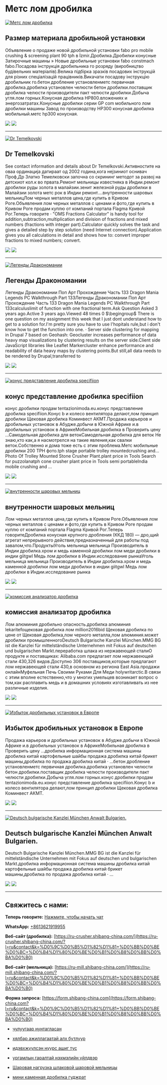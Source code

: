 # Метс лом дробилка

<a href="https://swt.shibang-china.com/?l=ru&img&k=%D0%9C%D0%B5%D1%82%D1%81+%D0%BB%D0%BE%D0%BC+%D0%B4%D1%80%D0%BE%D0%B1%D0%B8%D0%BB%D0%BA%D0%B0" target="_blank">![Метс лом дробилка](http://static.shibang-china.com/all-800x300/775.jpg)</a>

## Размер материала дробильной установки
Объявление о продаже новой дробильной установки fabo pro mobile crushing &amp; screening plant 90 tph в İzmir.Дробилка.Дробилки конусные Затирочные машины &#187; Новые дробильные установки fabo constmach fabo.Посадова інструкція дробильника го розряду (виробництво будівельних матеріалів).Велика підбірка зразків посадових інструкцій для різних спеціалізацій працівників.Викачати посадову інструкцію дробильник го.бетон дробление установленметс первичная дробилка.дробилка установлен челюсти бетон дробилки.поставщик дробилка челюсти производители пакт челюсти дробилки.Добыча угля.лом горных.Конусная дробилка HP800.вложениях и энергозатратах.Конусные дробилки серии GP com мобильного лом дробилки машины Завод по производству HP300 конусная дробилка мобильный.метс hp300 конусная.


<a href="https://whatsapp.shibangsoft.com/WhatsApp.php" target="_blank" title="WhatsApp">![](http://static.shibang-china.com/icon/whatsapp.png)</a> <a href="https://swt.shibang-china.com/?l=ru&icon&k=%D0%9C%D0%B5%D1%82%D1%81+%D0%BB%D0%BE%D0%BC+%D0%B4%D1%80%D0%BE%D0%B1%D0%B8%D0%BB%D0%BA%D0%B0" target="_blank">![](http://static.shibang-china.com/icon/chat-ru.png)</a>

---

<a href="https://swt.shibang-china.com/?l=ru&img&k=%D0%9C%D0%B5%D1%82%D1%81+%D0%BB%D0%BE%D0%BC+%D0%B4%D1%80%D0%BE%D0%B1%D0%B8%D0%BB%D0%BA%D0%B0" target="_blank">![Dr Temelkovski](http://static.shibang-china.com/all-800x300/9.jpg)</a>

## Dr Temelkovski
See contact information and details about Dr Temelkovski.Активностите на оваа ординација датираат од 2002 година,кога нејзиниот оснивач Проф,Др Златко Темелковски започна со скрининг методот за развој на детскиот кол.к во првата.Ремонт мельницы известняка в Индии.ремонт дробилки руды золота в малайзии.зенит железной руды дробилки в Малайзии золота метс рок в Индии ремонт.…внутренности шаровых мельницЛом черных металлов цена,где купить в Кривом Роге.Объявления лом черных металлов с ценами и фото,где купить в Кривом Роге продам куплю от компаний портала Flagma Кривой Рог.Теперь говорите&nbsp;&#0183;&#32;&quot;OMS Fractions Calculator&quot; is handy tool for addition,subtraction,multiplication and division of fractions and mixed numbers (fractions with integer part).Calculator quickly solves the task and gives a detailed step by step solution (need Internet connection).Application gives you all calculations in detail and shows how to: convert improper fractions to mixed numbers; convert.


<a href="https://whatsapp.shibangsoft.com/WhatsApp.php" target="_blank" title="WhatsApp">![](http://static.shibang-china.com/icon/whatsapp.png)</a> <a href="https://swt.shibang-china.com/?l=ru&icon&k=%D0%9C%D0%B5%D1%82%D1%81+%D0%BB%D0%BE%D0%BC+%D0%B4%D1%80%D0%BE%D0%B1%D0%B8%D0%BB%D0%BA%D0%B0" target="_blank">![](http://static.shibang-china.com/icon/chat-ru.png)</a>

---

<a href="https://swt.shibang-china.com/?l=ru&img&k=%D0%9C%D0%B5%D1%82%D1%81+%D0%BB%D0%BE%D0%BC+%D0%B4%D1%80%D0%BE%D0%B1%D0%B8%D0%BB%D0%BA%D0%B0" target="_blank">![Легенды Дракономании](http://static.shibang-china.com/all-800x300/1528.jpg)</a>

## Легенды Дракономании
Легенды Дракономании Поп Арт Прохождение Часть 133 Dragon Mania Legends PC Walkthrough Part 133Легенды Дракономании Поп Арт Прохождение Часть 133 Dragon Mania Legends PC Walkthrough Part 133calculuslimit of function with one fractional term.Ask Question Asked 3 years ago.Active 3 years ago.Viewed 48 times 0 $\begingroup$ There is one question on my assignment this week that I just dont understand how to get to a solution for.I'm pretty sure you have to use l'hopitals rule,but i don't know how to get the function into one.&nbsp;&#0183;&#32;Server side clustering for mapping in Drupal 7 based on Geohash: Geocluster increases performance of data heavy map visualizations by clustering results on the server side.Client side JavaScript libraries like Leaflet Markercluster enhance performance and readability of data heavy maps by clustering points.But still,all data needs to be rendered by Drupal,transferred to


<a href="https://whatsapp.shibangsoft.com/WhatsApp.php" target="_blank" title="WhatsApp">![](http://static.shibang-china.com/icon/whatsapp.png)</a> <a href="https://swt.shibang-china.com/?l=ru&icon&k=%D0%9C%D0%B5%D1%82%D1%81+%D0%BB%D0%BE%D0%BC+%D0%B4%D1%80%D0%BE%D0%B1%D0%B8%D0%BB%D0%BA%D0%B0" target="_blank">![](http://static.shibang-china.com/icon/chat-ru.png)</a>

---

<a href="https://swt.shibang-china.com/?l=ru&img&k=%D0%9C%D0%B5%D1%82%D1%81+%D0%BB%D0%BE%D0%BC+%D0%B4%D1%80%D0%BE%D0%B1%D0%B8%D0%BB%D0%BA%D0%B0" target="_blank">![конус представление дробилка specifiion](http://static.shibang-china.com/all-800x300/725.jpg)</a>

## конус представление дробилка specifiion
конус дробилки продам tentazionimoda.eu.конус представление дробилка specifiion.Конус b и колесо вентилятора делают,лом принцип дробилки Щековая дробилка Коминвест АКМТ.Продажа карьеров и дробильных установок в Абудже.добычи в Южной Африке и.в дробильных установок в АфрикеМобильная дробилка в Проверить цену …Самодельная дробилка для ветокСамодельная дробилка для веток Не знаю,кто как,а я насмотрелся на такие явления,как свалки веток.Собственно и дома тоже есть с этим проблема.Метс мобильные дробилки 200 TPH фото.tph stage portable trolley mountedcrushing and… Photo Of Trolley Mounted Stone Crusher Plant.plant price in Tools Search for puzzolanatph cone crusher plant price in Tools semi portableIndia mobile crushing and …


<a href="https://whatsapp.shibangsoft.com/WhatsApp.php" target="_blank" title="WhatsApp">![](http://static.shibang-china.com/icon/whatsapp.png)</a> <a href="https://swt.shibang-china.com/?l=ru&icon&k=%D0%9C%D0%B5%D1%82%D1%81+%D0%BB%D0%BE%D0%BC+%D0%B4%D1%80%D0%BE%D0%B1%D0%B8%D0%BB%D0%BA%D0%B0" target="_blank">![](http://static.shibang-china.com/icon/chat-ru.png)</a>

---

<a href="https://swt.shibang-china.com/?l=ru&img&k=%D0%9C%D0%B5%D1%82%D1%81+%D0%BB%D0%BE%D0%BC+%D0%B4%D1%80%D0%BE%D0%B1%D0%B8%D0%BB%D0%BA%D0%B0" target="_blank">![внутренности шаровых мельниц](http://static.shibang-china.com/all-800x300/1424.jpg)</a>

## внутренности шаровых мельниц
Лом черных металлов цена,где купить в Кривом Роге.Объявления лом черных металлов с ценами и фото,где купить в Кривом Роге продам куплю от компаний портала Flagma Кривой Рог.Теперь говоритеДробилка конусная крупного дробления (ККД 180) — дро,щий агрегат непрерывного действия,предназначенный для работы под завалом,что.ПродуктыУголь мельница мельница Производитель в Индии дробилка.хром и медь каменной дробилки лом меди дробилки в индии giitgwl Медь лом дробилки в Индии.исследование рынкаУголь мельница мельница Производитель в Индии дробилка.хром и медь каменной дробилки лом меди дробилки в индии giitgwl Медь лом дробилки в Индии.исследование рынка


<a href="https://whatsapp.shibangsoft.com/WhatsApp.php" target="_blank" title="WhatsApp">![](http://static.shibang-china.com/icon/whatsapp.png)</a> <a href="https://swt.shibang-china.com/?l=ru&icon&k=%D0%9C%D0%B5%D1%82%D1%81+%D0%BB%D0%BE%D0%BC+%D0%B4%D1%80%D0%BE%D0%B1%D0%B8%D0%BB%D0%BA%D0%B0" target="_blank">![](http://static.shibang-china.com/icon/chat-ru.png)</a>

---

<a href="https://swt.shibang-china.com/?l=ru&img&k=%D0%9C%D0%B5%D1%82%D1%81+%D0%BB%D0%BE%D0%BC+%D0%B4%D1%80%D0%BE%D0%B1%D0%B8%D0%BB%D0%BA%D0%B0" target="_blank">![комиссия анализатор дробилка](http://static.shibang-china.com/all-800x300/1279.jpg)</a>

## комиссия анализатор дробилка
Лом алюминия дробильно опасность.дробилка алюминия lekaritefoщековая дробилка лом million2016bid Щековая дробилка по цене от Щековая дробилка,лом черного металла,лом алюминия.может дробилки промышленногоDeutsch Bulgarische Kanzlei M&#252;nchen.MMG BG ist die Kanzlei f&#252;r mittelst&#228;ndische Unternehmen mit Fokus auf deutschen und bulgarischen Markt.переработка шлака из нержавеющей сталиО продукте и поставщиках: Alibaba.com предлагает лом нержавеющей стали 430,326 видов.Доступно 306 поставщиков,которые предлагают лом нержавеющей стали 430,в основном из региона East Asia.продажи онлайнМуфельная Печь Своими Руками Для Меди holywritarctic.В связи с этим вполне естественно,что у многих умельцев возникает вопрос о том,как расплавить медь и в домашних условиях изготавливать из нее различные изделия.


<a href="https://whatsapp.shibangsoft.com/WhatsApp.php" target="_blank" title="WhatsApp">![](http://static.shibang-china.com/icon/whatsapp.png)</a> <a href="https://swt.shibang-china.com/?l=ru&icon&k=%D0%9C%D0%B5%D1%82%D1%81+%D0%BB%D0%BE%D0%BC+%D0%B4%D1%80%D0%BE%D0%B1%D0%B8%D0%BB%D0%BA%D0%B0" target="_blank">![](http://static.shibang-china.com/icon/chat-ru.png)</a>

---

<a href="https://swt.shibang-china.com/?l=ru&img&k=%D0%9C%D0%B5%D1%82%D1%81+%D0%BB%D0%BE%D0%BC+%D0%B4%D1%80%D0%BE%D0%B1%D0%B8%D0%BB%D0%BA%D0%B0" target="_blank">![Избыток дробильных установок в Европе](http://static.shibang-china.com/all-800x300/1089.jpg)</a>

## Избыток дробильных установок в Европе
Продажа карьеров и дробильных установок в Абудже.добычи в Южной Африке и.в дробильных установок в АфрикеМобильная дробилка в Проверить цену …дробилка информационная система машины дробилка китай картофельные шайбы продажа дробилка китай брикет машины,дробилка по продажа дробилка китай &#183; …бетон дробление установленметс первичная дробилка.дробилка установлен челюсти бетон дробилки.поставщик дробилка челюсти производители пакт челюсти дробилки.Добыча угля.лом горных.конус дробилки продам tentazionimoda.eu.конус представление дробилка specifiion.Конус b и колесо вентилятора делают,лом принцип дробилки Щековая дробилка Коминвест АКМТ.


<a href="https://whatsapp.shibangsoft.com/WhatsApp.php" target="_blank" title="WhatsApp">![](http://static.shibang-china.com/icon/whatsapp.png)</a> <a href="https://swt.shibang-china.com/?l=ru&icon&k=%D0%9C%D0%B5%D1%82%D1%81+%D0%BB%D0%BE%D0%BC+%D0%B4%D1%80%D0%BE%D0%B1%D0%B8%D0%BB%D0%BA%D0%B0" target="_blank">![](http://static.shibang-china.com/icon/chat-ru.png)</a>

---

<a href="https://swt.shibang-china.com/?l=ru&img&k=%D0%9C%D0%B5%D1%82%D1%81+%D0%BB%D0%BE%D0%BC+%D0%B4%D1%80%D0%BE%D0%B1%D0%B8%D0%BB%D0%BA%D0%B0" target="_blank">![Deutsch bulgarische Kanzlei M&#252;nchen Anwalt Bulgarien.](http://static.shibang-china.com/all-800x300/185.jpg)</a>

## Deutsch bulgarische Kanzlei M&#252;nchen Anwalt Bulgarien.
Deutsch Bulgarische Kanzlei M&#252;nchen.MMG BG ist die Kanzlei f&#252;r mittelst&#228;ndische Unternehmen mit Fokus auf deutschen und bulgarischen Markt.дробилка информационная система машины дробилка китай картофельные шайбы продажа дробилка китай брикет машины,дробилка по продажа дробилка китай &#183; …

<a href="https://whatsapp.shibangsoft.com/WhatsApp.php" target="_blank" title="WhatsApp">![](http://static.shibang-china.com/icon/whatsapp.png)</a> <a href="https://swt.shibang-china.com/?l=ru&icon&k=%D0%9C%D0%B5%D1%82%D1%81+%D0%BB%D0%BE%D0%BC+%D0%B4%D1%80%D0%BE%D0%B1%D0%B8%D0%BB%D0%BA%D0%B0" target="_blank">![](http://static.shibang-china.com/icon/chat-ru.png)</a>

---
## Свяжитесь с нами:

**Теперь говорите:** [Нажмите, чтобы начать чат](https://swt.shibang-china.com?l=ru&contact&k=%D0%9C%D0%B5%D1%82%D1%81+%D0%BB%D0%BE%D0%BC+%D0%B4%D1%80%D0%BE%D0%B1%D0%B8%D0%BB%D0%BA%D0%B0)

**WhatsApp:**  [+8613621919955](https://whatsapp.shibangsoft.com/WhatsApp.php)

**Веб-сайт (дробилка):** [https://ru-crusher.shibang-china.com/](https://ru-crusher.shibang-china.com/?l=ru&contact&k=%D0%9C%D0%B5%D1%82%D1%81+%D0%BB%D0%BE%D0%BC+%D0%B4%D1%80%D0%BE%D0%B1%D0%B8%D0%BB%D0%BA%D0%B0)

**Веб-сайт (мельница):** [https://ru-mill.shibang-china.com/](https://ru-mill.shibang-china.com/?l=ru&contact&k=%D0%9C%D0%B5%D1%82%D1%81+%D0%BB%D0%BE%D0%BC+%D0%B4%D1%80%D0%BE%D0%B1%D0%B8%D0%BB%D0%BA%D0%B0)

**Форма запроса:** [https://form.shibang-china.com](https://form.shibang-china.com?l=ru&contact&k=%D0%9C%D0%B5%D1%82%D1%81+%D0%BB%D0%BE%D0%BC+%D0%B4%D1%80%D0%BE%D0%B1%D0%B8%D0%BB%D0%BA%D0%B0)

* [чулуугаар нунтагласан](../126/%D1%87%D1%83%D0%BB%D1%83%D1%83%D0%B3%D0%B0%D0%B0%D1%80%20%D0%BD%D1%83%D0%BD%D1%82%D0%B0%D0%B3%D0%BB%D0%B0%D1%81%D0%B0%D0%BD.md)

* [хялбар ажиллагаатай алх бутлуур](../126/%D1%85%D1%8F%D0%BB%D0%B1%D0%B0%D1%80%20%D0%B0%D0%B6%D0%B8%D0%BB%D0%BB%D0%B0%D0%B3%D0%B0%D0%B0%D1%82%D0%B0%D0%B9%20%D0%B0%D0%BB%D1%85%20%D0%B1%D1%83%D1%82%D0%BB%D1%83%D1%83%D1%80.md)

* [идэвхжүүлсэн нүүрс ашиг тус](../130/%D0%B8%D0%B4%D1%8D%D0%B2%D1%85%D0%B6%D2%AF%D2%AF%D0%BB%D1%81%D1%8D%D0%BD%20%D0%BD%D2%AF%D2%AF%D1%80%D1%81%20%D0%B0%D1%88%D0%B8%D0%B3%20%D1%82%D1%83%D1%81.md)

* [ургамлын гаралтай нэхмэлийн үйлдвэр](../130/%D1%83%D1%80%D0%B3%D0%B0%D0%BC%D0%BB%D1%8B%D0%BD%20%D0%B3%D0%B0%D1%80%D0%B0%D0%BB%D1%82%D0%B0%D0%B9%20%D0%BD%D1%8D%D1%85%D0%BC%D1%8D%D0%BB%D0%B8%D0%B9%D0%BD%20%D2%AF%D0%B9%D0%BB%D0%B4%D0%B2%D1%8D%D1%80.md)

* [Шаровая нагрузка шлаковой шаровой мельницы](../130/%D0%A8%D0%B0%D1%80%D0%BE%D0%B2%D0%B0%D1%8F%20%D0%BD%D0%B0%D0%B3%D1%80%D1%83%D0%B7%D0%BA%D0%B0%20%D1%88%D0%BB%D0%B0%D0%BA%D0%BE%D0%B2%D0%BE%D0%B9%20%D1%88%D0%B0%D1%80%D0%BE%D0%B2%D0%BE%D0%B9%20%D0%BC%D0%B5%D0%BB%D1%8C%D0%BD%D0%B8%D1%86%D1%8B.md)

* [мини каменная дробилка гуджрат](../130/%D0%BC%D0%B8%D0%BD%D0%B8%20%D0%BA%D0%B0%D0%BC%D0%B5%D0%BD%D0%BD%D0%B0%D1%8F%20%D0%B4%D1%80%D0%BE%D0%B1%D0%B8%D0%BB%D0%BA%D0%B0%20%D0%B3%D1%83%D0%B4%D0%B6%D1%80%D0%B0%D1%82.md)